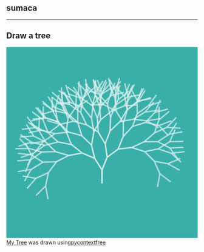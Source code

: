 ## sumaca
----


## Draw a tree 
![Tree](./python/pics/tree.png)  
[My Tree](./python/script/tree.py) was drawn using[pycontextfree](https://github.com/undertherain/pycontextfree)






